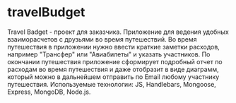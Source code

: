 # travelBudget

Travel Badget - проект для заказчика. Приложение для ведения удобных взаиморасчетов с друзьями во время путешествий. Во время путешествия в приложении нужно ввести краткие заметки расходов, например "Трансфер" или "Авиабилеты" и указать участников. По окончании путешествия приложение сформирует подробный отчет по расходам во время путешествия и даже отобразит в виде диаграмм, который можно в дальнейшем отправить по Email любому участнику путешествия. 
Используемые технологии: JS, Handlebars, Mongoose, Express, MongoDB, Node.js.
